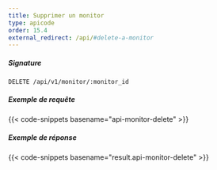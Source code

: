 ```yaml
---
title: Supprimer un monitor
type: apicode
order: 15.4
external_redirect: /api/#delete-a-monitor
---
```


##### Signature
`DELETE /api/v1/monitor/:monitor_id`
##### Exemple de requête
{{< code-snippets basename="api-monitor-delete" >}}
##### Exemple de réponse
{{< code-snippets basename="result.api-monitor-delete" >}}